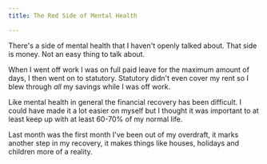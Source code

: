 ```yaml
---
title: The Red Side of Mental Health

---
```

There's a side of mental health that I haven't openly talked about. That side is money. Not an easy thing to talk about.

When I went off work I was on full paid leave for the maximum amount of days, I then went on to statutory. Statutory didn't even cover my rent so I blew through *all* my savings while I was off work.

Like mental health in general the financial recovery has been difficult. I could have made it a lot easier on myself but I thought it was important to at least keep up with at least 60-70% of my normal life. 

Last month was the first month I've been out of my overdraft, it marks another step in my recovery, it makes things like houses, holidays and children more of a reality.
